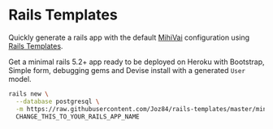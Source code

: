 # Rails Templates

Quickly generate a rails app with the default [MihiVai](https://www.mihivai.com) configuration
using [Rails Templates](http://guides.rubyonrails.org/rails_application_templates.html).

Get a minimal rails 5.2+ app ready to be deployed on Heroku with Bootstrap, Simple form, debugging gems and Devise install with a generated `User` model.

```bash
rails new \
  --database postgresql \
  -m https://raw.githubusercontent.com/Joz84/rails-templates/master/minimal.rb \
  CHANGE_THIS_TO_YOUR_RAILS_APP_NAME
```
